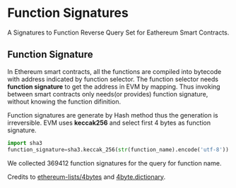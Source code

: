 # Function Signatures
A Signatures to Function Reverse Query Set for Eathereum Smart Contracts.

## Function Signature
In Ethereum smart contracts, all the functions are compiled into bytecode with address indicated by function selector. The function selector needs **function signature** to get the address in EVM by mapping. Thus invoking between smart contracts only needs(or provides) function signature, without knowing the function difinition.

Function signatures are generate by Hash method thus the generation is irreversible. EVM uses **keccak256** and select first 4 bytes as function signature.

``` python
import sha3
function_signature=sha3.keccak_256(str(function_name).encode('utf-8')).hexdigest().lower()[:8]
```

We collected 369412 function signatures for the query for function name.

Credits to [ethereum-lists/4bytes](ethereum-lists/4bytes) and [4byte.dictionary](https://www.4byte.directory/).

